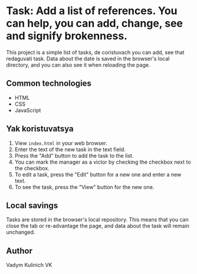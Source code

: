 # Task: Add a list of references. You can help, you can add, change, see and signify brokenness.

This project is a simple list of tasks, de coristuvach you can add, see that redaguvati task. Data about the date is saved in the browser's local directory, and you can also see it when reloading the page.

## Common technologies

- HTML
- CSS
- JavaScript

## Yak koristuvatsya

1. View `index.html` in your web browser.
2. Enter the text of the new task in the text field.
3. Press the "Add" button to add the task to the list.
4. You can mark the manager as a victor by checking the checkbox next to the checkbox.
5. To edit a task, press the "Edit" button for a new one and enter a new text.
6. To see the task, press the "View" button for the new one.

## Local savings

Tasks are stored in the browser's local repository. This means that you can close the tab or re-advantage the page, and data about the task will remain unchanged.

## Author

Vadym Kulinich  VK